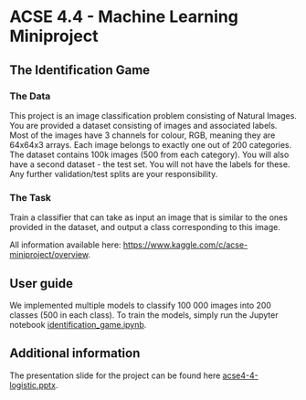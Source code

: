 # ACSE 4.4 - Machine Learning Miniproject

## The Identification Game
### The Data
This project is an image classification problem consisting of Natural Images. You are provided a dataset consisting of images and associated labels. Most of the images have 3 channels for colour, RGB, meaning they are 64x64x3 arrays. Each image belongs to exactly one out of 200 categories. The dataset contains 100k images (500 from each category). You will also have a second dataset - the test set. You will not have the labels for these. Any further validation/test splits are your responsibility.

### The Task
Train a classifier that can take as input an image that is similar to the ones provided in the dataset, and output a class corresponding to this image.

All information available here: https://www.kaggle.com/c/acse-miniproject/overview.

## User guide
We implemented multiple models to classify 100 000 images into 200 classes (500 in each class). To train the models, simply run the Jupyter notebook [identification_game.ipynb](identification_game.ipynb).

## Additional information
The presentation slide for the project can be found here [acse4-4-logistic.pptx](acse4-4-logistic.pptx).
